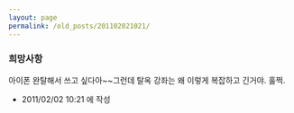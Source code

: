 ```yaml
---
layout: page
permalink: /old_posts/201102021021/
---
```


### 희망사항

아이폰 완탈해서 쓰고 싶다아~~그런데 탈옥 강좌는 왜 이렇게 복잡하고 긴거야. 훌쩍.



- 2011/02/02 10:21 에 작성